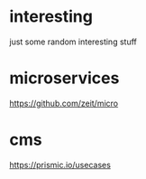 # interesting
just some random interesting stuff

# microservices
https://github.com/zeit/micro

# cms
https://prismic.io/usecases

